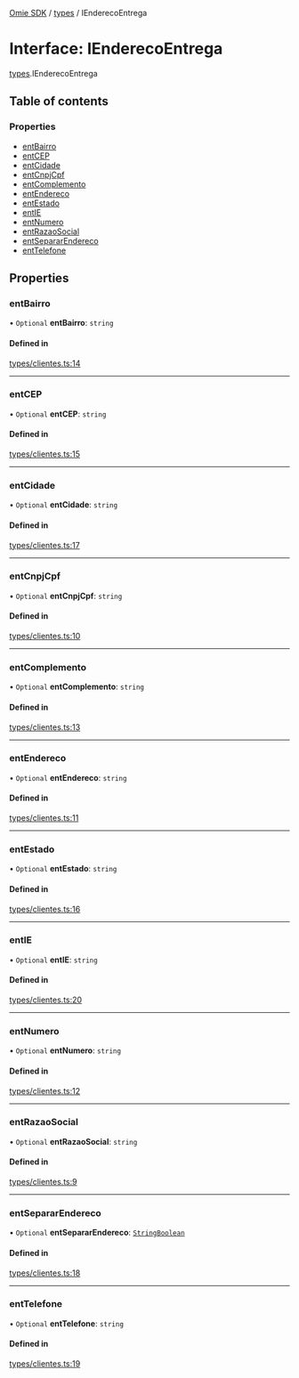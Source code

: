 [Omie SDK](../README.md) / [types](../modules/types.md) / IEnderecoEntrega

# Interface: IEnderecoEntrega

[types](../modules/types.md).IEnderecoEntrega

## Table of contents

### Properties

- [entBairro](types.IEnderecoEntrega.md#entbairro)
- [entCEP](types.IEnderecoEntrega.md#entcep)
- [entCidade](types.IEnderecoEntrega.md#entcidade)
- [entCnpjCpf](types.IEnderecoEntrega.md#entcnpjcpf)
- [entComplemento](types.IEnderecoEntrega.md#entcomplemento)
- [entEndereco](types.IEnderecoEntrega.md#entendereco)
- [entEstado](types.IEnderecoEntrega.md#entestado)
- [entIE](types.IEnderecoEntrega.md#entie)
- [entNumero](types.IEnderecoEntrega.md#entnumero)
- [entRazaoSocial](types.IEnderecoEntrega.md#entrazaosocial)
- [entSepararEndereco](types.IEnderecoEntrega.md#entsepararendereco)
- [entTelefone](types.IEnderecoEntrega.md#enttelefone)

## Properties

### entBairro

• `Optional` **entBairro**: `string`

#### Defined in

[types/clientes.ts:14](https://github.com/lucas-bogos/omie-sdk/blob/fa631c8/src/types/clientes.ts#L14)

___

### entCEP

• `Optional` **entCEP**: `string`

#### Defined in

[types/clientes.ts:15](https://github.com/lucas-bogos/omie-sdk/blob/fa631c8/src/types/clientes.ts#L15)

___

### entCidade

• `Optional` **entCidade**: `string`

#### Defined in

[types/clientes.ts:17](https://github.com/lucas-bogos/omie-sdk/blob/fa631c8/src/types/clientes.ts#L17)

___

### entCnpjCpf

• `Optional` **entCnpjCpf**: `string`

#### Defined in

[types/clientes.ts:10](https://github.com/lucas-bogos/omie-sdk/blob/fa631c8/src/types/clientes.ts#L10)

___

### entComplemento

• `Optional` **entComplemento**: `string`

#### Defined in

[types/clientes.ts:13](https://github.com/lucas-bogos/omie-sdk/blob/fa631c8/src/types/clientes.ts#L13)

___

### entEndereco

• `Optional` **entEndereco**: `string`

#### Defined in

[types/clientes.ts:11](https://github.com/lucas-bogos/omie-sdk/blob/fa631c8/src/types/clientes.ts#L11)

___

### entEstado

• `Optional` **entEstado**: `string`

#### Defined in

[types/clientes.ts:16](https://github.com/lucas-bogos/omie-sdk/blob/fa631c8/src/types/clientes.ts#L16)

___

### entIE

• `Optional` **entIE**: `string`

#### Defined in

[types/clientes.ts:20](https://github.com/lucas-bogos/omie-sdk/blob/fa631c8/src/types/clientes.ts#L20)

___

### entNumero

• `Optional` **entNumero**: `string`

#### Defined in

[types/clientes.ts:12](https://github.com/lucas-bogos/omie-sdk/blob/fa631c8/src/types/clientes.ts#L12)

___

### entRazaoSocial

• `Optional` **entRazaoSocial**: `string`

#### Defined in

[types/clientes.ts:9](https://github.com/lucas-bogos/omie-sdk/blob/fa631c8/src/types/clientes.ts#L9)

___

### entSepararEndereco

• `Optional` **entSepararEndereco**: [`StringBoolean`](../modules/types.md#stringboolean)

#### Defined in

[types/clientes.ts:18](https://github.com/lucas-bogos/omie-sdk/blob/fa631c8/src/types/clientes.ts#L18)

___

### entTelefone

• `Optional` **entTelefone**: `string`

#### Defined in

[types/clientes.ts:19](https://github.com/lucas-bogos/omie-sdk/blob/fa631c8/src/types/clientes.ts#L19)
